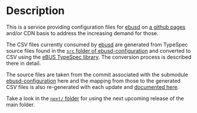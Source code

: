 # Description
This is a service providing configuration files for [ebusd](https://github.com/john30/ebusd) on [a github pages](https://ebus.github.io/) and/or CDN basis to address the increasing demand for those.

The CSV files currently consumed by [ebusd](https://github.com/john30/ebusd) are generated from TypeSpec source files found in the [`src` folder of ebusd-configuration](https://github.com/john30/ebusd-configuration/tree/master/src) and converted to CSV using the [eBUS TypeSpec library](https://github.com/john30/ebus-typespec). The conversion process is described there in detail.

The source files are taken from the commit associated with the submodule [ebusd-configuration](ebusd-configuration) here and the mapping from those to the generated CSV files is also re-generated with each update and [documented here](mapping.md).

Take a look in the [`next/` folder](next/) for using the next upcoming release of the main folder.
